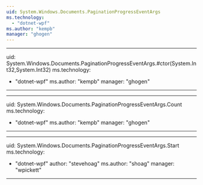 ```yaml
---
uid: System.Windows.Documents.PaginationProgressEventArgs
ms.technology: 
  - "dotnet-wpf"
ms.author: "kempb"
manager: "ghogen"
---
```


---
uid: System.Windows.Documents.PaginationProgressEventArgs.#ctor(System.Int32,System.Int32)
ms.technology: 
  - "dotnet-wpf"
ms.author: "kempb"
manager: "ghogen"
---

---
uid: System.Windows.Documents.PaginationProgressEventArgs.Count
ms.technology: 
  - "dotnet-wpf"
ms.author: "kempb"
manager: "ghogen"
---

---
uid: System.Windows.Documents.PaginationProgressEventArgs.Start
ms.technology: 
  - "dotnet-wpf"
author: "stevehoag"
ms.author: "shoag"
manager: "wpickett"
---
